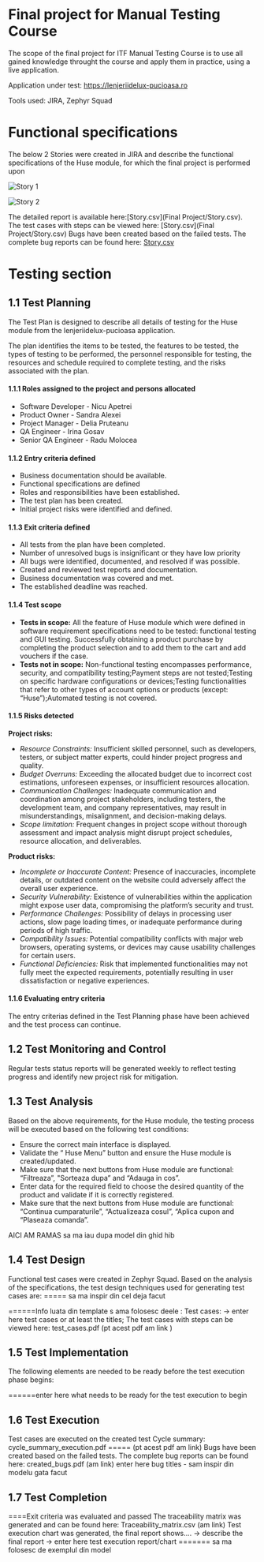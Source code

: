 # Final project for Manual Testing Course

The scope of the final project for ITF Manual Testing Course is to use all gained knowledge throught the course and apply them in practice, using a live application.

Application under test: https://lenjeriidelux-pucioasa.ro

Tools used: JIRA, Zephyr Squad

# Functional specifications

The below 2 Stories were created in JIRA and describe the functional specifications of the Huse module, for which the final project is performed upon


![Story 1](https://github.com/user-attachments/assets/5eb69dc1-1603-4fea-836e-916cb0e0411e)



![Story 2](https://github.com/user-attachments/assets/92787184-e1fc-4012-8321-fd11a431be47)


The detailed report is available here:[Story.csv](Final Project/Story.csv).
The test cases with steps can be viewed here: [Story.csv](Final Project/Story.csv)
Bugs have been created based on the failed tests. The complete bug reports can be found here: [Story.csv]()


# Testing section
## 1.1 Test Planning
The Test Plan is designed to describe all details of testing for the Huse module from the lenjeriidelux-pucioasa application. 

The plan identifies the items to be tested, the features to be tested, the types of testing to be performed, the personnel responsible for testing, the resources and schedule required to complete testing, and the risks associated with the plan.

#### 1.1.1 Roles assigned to the project and persons allocated

* Software Developer - Nicu Apetrei 
* Product Owner	     - Sandra Alexei  
* Project Manager    - Delia Pruteanu 
* QA Engineer        - Irina Gosav    
* Senior QA Engineer - Radu Molocea

#### 1.1.2 Entry criteria defined
* Business documentation should be available.
* Functional specifications are defined
* Roles and responsibilities have been established.
* The test plan has been created.
* Initial project risks were identified and defined.


#### 1.1.3 Exit criteria defined
* All tests from the plan have been completed.
* Number of unresolved bugs is insignificant or they have low priority
* All bugs were identified, documented, and resolved if was possible.
* Created and reviewed test reports and documentation.
* Business documentation was covered and met.
* The established deadline was reached.


#### 1.1.4 Test scope
* **Tests in scope:** All the feature of Huse module which were defined in software requirement specifications need to be tested: functional testing and GUI testing. Successfully obtaining a product purchase by completing the product selection and to add them to the cart and add vouchers if the case.
* **Tests not in scope:** Non-functional testing encompasses performance, security, and compatibility testing;Payment steps are not tested;Testing on specific hardware configurations or devices;Testing functionalities that refer to other types of account options or products (except: “Huse”);Automated testing is not covered.


#### 1.1.5 Risks detected

**Project risks:**
  
* *Resource Constraints:* Insufficient skilled personnel, such as developers, testers, or subject matter experts, could hinder project progress and quality.
* *Budget Overruns:* Exceeding the allocated budget due to incorrect cost estimations, unforeseen expenses, or insufficient resources allocation.
* *Communication Challenges:* Inadequate communication and coordination among project stakeholders, including testers, the development team, and company representatives, may result in misunderstandings, misalignment, and decision-making delays.
* *Scope limitation:* Frequent changes in project scope without thorough assessment and impact analysis might disrupt project schedules, resource allocation, and deliverables.
  
**Product risks:**
  
* *Incomplete or Inaccurate Content:* Presence of inaccuracies, incomplete details, or outdated content on the website could adversely affect the overall user experience.
* *Security Vulnerability:* Existence of vulnerabilities within the application might expose user data, compromising the platform’s security and trust.
* *Performance Challenges:* Possibility of delays in processing user actions, slow page loading times, or inadequate performance during periods of high traffic.
* *Compatibility Issues:* Potential compatibility conflicts with major web browsers, operating systems, or devices may cause usability challenges for certain users.
* *Functional Deficiencies:* Risk that implemented functionalities may not fully meet the expected requirements, potentially resulting in user dissatisfaction or negative experiences.

#### 1.1.6 Evaluating entry criteria
The entry criterias defined in the Test Planning phase have been achieved and the test process can continue.

## 1.2 Test Monitoring and Control

Regular tests status reports will be generated weekly to reflect testing progress and identify new project risk for mitigation.

## 1.3 Test Analysis
Based on the above requirements, for the Huse module, the testing process will be executed based on the following test conditions:

*	Ensure the correct main interface is displayed. 
* Validate the “ Huse Menu” button and ensure the Huse module is created/updated.
* Make sure that the next buttons from Huse module are functional: “Filtreaza”, "Sorteaza dupa” and “Adauga in cos”.
* Enter data for the required field to choose the desired quantity of the product and validate if it is correctly registered.
* Make sure that the next buttons from Huse module are functional: “Continua cumparaturile”, “Actualizeaza cosul”, “Aplica cupon and “Plaseaza comanda”.


AICI AM RAMAS sa ma iau dupa model din ghid hib


## 1.4 Test Design
Functional test cases were created in Zephyr Squad. Based on the analysis of the specifications, the test design techniques used for generating test cases are: ===== sa ma inspir din cel deja facut 

======Info luata din template s ama folosesc deele  : Test cases: -> enter here test cases or at least the titles; The test cases with steps can be viewed here: test_cases.pdf (pt acest pdf am link )

## 1.5 Test Implementation
The following elements are needed to be ready before the test execution phase begins:

======enter here what needs to be ready for the test execution to begin

## 1.6 Test Execution
Test cases are executed on the created test Cycle summary:  cycle_summary_execution.pdf ===== (pt acest pdf am link)
Bugs have been created based on the failed tests. The complete bug reports can be found here: created_bugs.pdf (am link)
enter here bug titles -   sam inspir din modelu gata facut

## 1.7 Test Completion
====Exit criteria was evaluated and passed
The traceability matrix was generated and can be found here: Traceability_matrix.csv (am link)
Test execution chart was generated, the final report shows.... -> describe the final report
-> enter here test execution report/chart ======= sa ma folosesc de  exemplul din model 



